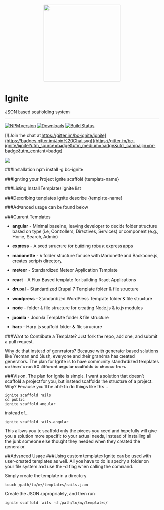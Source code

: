 <p align="center">
    <img height="250" width="" src="https://cloud.githubusercontent.com/assets/1455979/6810939/5fdf4716-d232-11e4-850a-67399c70d29e.png">
</p>

Ignite
======
JSON based scaffolding system
_____________________________
[![NPM version][npm-image]][npm-url] [![Downloads][downloads-image]][npm-url] [![Build Status][travis-image]][travis-url]

[![Join the chat at https://gitter.im/bc-ignite/ignite](https://badges.gitter.im/Join%20Chat.svg)](https://gitter.im/bc-ignite/ignite?utm_source=badge&utm_medium=badge&utm_campaign=pr-badge&utm_content=badge)

<a href="https://trello.com/b/YdN3XhFs/ignite">
    <img src="https://img.shields.io/badge/Roadmap-Trello-blue.svg">
</a>



###Installation
    npm install -g bc-ignite

###Igniting your Project
    ignite scaffold {template-name}

###Listing Install Templates
    ignite list

###Describing templates
    ignite describe {template-name}

###Advanced usage can be found below

###Current Templates
* **angular** - Minimal baseline, leaving developer to decide folder structure based on type (i.e, Controllers, Directives, Services) or component (e.g., Home, Search, Admin)

* **express** - A seed structure for building robust express apps

* **marionette** - A folder structure for use with Marionette and Backbone.js, creates scripts directory.

* **meteor** - Standardized Meteor Application Template

* **react** - A Flux-Based template for building React Applications

* **drupal** - Standardized Drupal 7 Template folder & file structure

* **wordpress** - Standardized WordPress Template folder & file structure

* **node** - folder & file structure for creating Node.js & io.js modules

* **joomla** - Joomla Template folder & file structure

* **harp** - Harp.js scaffold folder & file structure

###Want to Contribute a Template?
Just fork the repo, add one, and submit a pull request.

Why do that instead of generators? Because with generator based solutions like Yeoman and Slush, everyone and their grandma has created generators. The plan for Ignite is to have community standardized templates so there's not 50 different angular scaffolds to choose from.

###Vision.
The plan for Ignite is simple. I want a solution that doesn't scaffold a project for you, but instead scaffolds the structure of a project. Why? Because you'll be able to do things like this...

    ignite scaffold rails
    cd public
    ignite scaffold angular

instead of...

    ignite scaffold rails-angular

This allows you to scaffold only the pieces you need and hopefully will give you a solution more specific to your actual needs, instead of installing all the junk someone else thought they needed when they created the generator.

##Advanced Usage
###Using custom templates
Ignite can be used with user-created templates as well. All you have to do is specify a folder on your file system and use the -d flag when calling the command.

Simply create the template in a directory

    touch /path/to/my/templates/rails.json

Create the JSON appropriately, and then run

    ignite scaffold rails -d /path/to/my/templates/

[travis-image]: https://travis-ci.org/bradcypert/ignite.svg?branch=master
[travis-url]: https://travis-ci.org/bradcypert/ignite
[downloads-image]: http://img.shields.io/npm/dm/bc-ignite.svg
[npm-url]: http://www.npmjs.com/package/bc-ignite
[npm-image]: http://img.shields.io/npm/v/bc-ignite.svg
